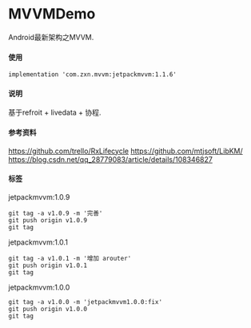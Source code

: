 # MVVMDemo
Android最新架构之MVVM.

#### 使用
```
implementation 'com.zxn.mvvm:jetpackmvvm:1.1.6'
```
#### 说明
基于refroit + livedata + 协程.

#### 参考资料
https://github.com/trello/RxLifecycle
https://github.com/mtjsoft/LibKM/
https://blog.csdn.net/qq_28779083/article/details/108346827
#### 标签

jetpackmvvm:1.0.9
```
git tag -a v1.0.9 -m '完善'
git push origin v1.0.9
git tag
```

jetpackmvvm:1.0.1
```
git tag -a v1.0.1 -m '增加 arouter'
git push origin v1.0.1
git tag
```

jetpackmvvm:1.0.0
```
git tag -a v1.0.0 -m 'jetpackmvvm1.0.0:fix'
git push origin v1.0.0
git tag
```

